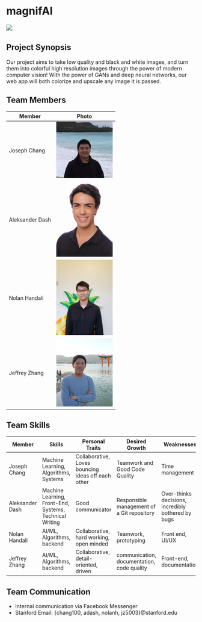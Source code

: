 # magnifAI

<img src="img/magnifyinglgass.jpg">

## Project Synopsis
Our project aims to take low quality and black and white images, and turn them into colorful high resolution images through the power of modern computer vision! With the power of GANs and deep neural networks, our web app will both colorize and upscale any image it is passed. 

## Team Members
| Member             | Photo                                                                 |
| ------------------ | --------------------------------------------------------------------- |
| Joseph Chang       | <img src="img/jojo.jpg" alt="jojo" title="jojo" width="150">          |
| Aleksander Dash    | <img src="img/dash.jpg" alt="dash" title="dash" width="150">          |
| Nolan Handali      | <img src="img/nolan.jpg" alt="Nolan" title="Nolan" width="150">       |
| Jeffrey Zhang      | <img src="img/jzhang.jpg" alt="Jeffrey" title="Jeffrey" width="150">  |


## Team Skills
| Member          | Skills                        | Personal Traits  | Desired Growth | Weaknesses |
| --------------- | ----------------------------- | ---------------- | -------------- | ---------- |
| Joseph Chang    | Machine Learning, Algorithms, Systems  | Collaborative, Loves bouncing ideas off each other   | Teamwork and Good Code Quality  |  Time management     |
| Aleksander Dash | Machine Learning, Front-End, Systems, Technical Writing | Good communicator | Responsible management of a Git repository | Over-thinks decisions, incredibly bothered by bugs |
| Nolan Handali   |  AI/ML, Algorithms, backend   |  Collaborative, hard working, open minded                | Teamwork, prototyping              | Front end, UI/UX         |
| Jeffrey Zhang   |  AI/ML, Algorithms, backend   |  Collaborative, detail-oriented, driven| communication, documentation, code quality| Front-end, documentation|

## Team Communication
* Internal communication via Facebook Messenger
* Stanford Email: {chang100, adash, nolanh, jz5003}@stanford.edu
